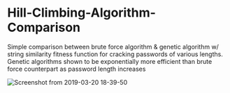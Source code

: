 # Hill-Climbing-Algorithm-Comparison

Simple comparison between brute force algorithm & genetic algorithm w/ string similarity fitness function for cracking passwords of various lengths. Genetic algorithms shown to be exponentially more efficient than brute force counterpart as password length increases

![Screenshot from 2019-03-20 18-39-50](https://user-images.githubusercontent.com/17757035/54729372-6706cd80-4b40-11e9-9e45-645ac963ade6.png)
